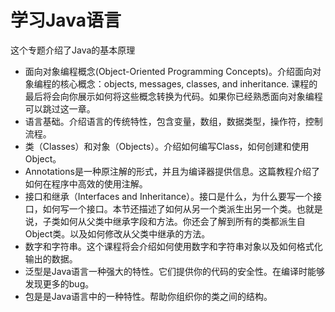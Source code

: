 # 学习Java语言
这个专题介绍了Java的基本原理

* 面向对象编程概念(Object-Oriented Programming Concepts)。介绍面向对象编程的核心概念：objects, messages, classes, and inheritance. 课程的最后将会向你展示如何将这些概念转换为代码。如果你已经熟悉面向对象编程可以跳过这一章。
* 语言基础。介绍语言的传统特性，包含变量，数组，数据类型，操作符，控制流程。
* 类（Classes）和对象（Objects）。介绍如何编写Class，如何创建和使用Object。
* Annotations是一种原注解的形式，并且为编译器提供信息。这篇教程介绍了如何在程序中高效的使用注解。
* 接口和继承（Interfaces and Inheritance）。接口是什么，为什么要写一个接口，如何写一个接口。本节还描述了如何从另一个类派生出另一个类。也就是说，子类如何从父类中继承字段和方法。你还会了解到所有的类都派生自Object类。以及如何修改从父类中继承的方法。
* 数字和字符串。这个课程将会介绍如何使用数字和字符串对象以及如何格式化输出的数据。
* 泛型是Java语言一种强大的特性。它们提供你的代码的安全性。在编译时能够发现更多的bug。
* 包是是Java语言中的一种特性。帮助你组织你的类之间的结构。


